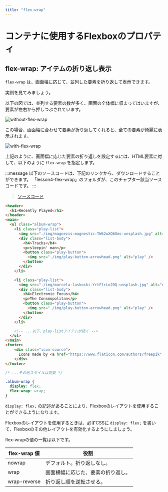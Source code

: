 ```yaml
---
title: "flex-wrap"
---
```


# コンテナに使用するFlexboxのプロパティ

## flex-wrap: アイテムの折り返し表示

`flex-wrap` は、画面幅に応じて、並列した要素を折り返して表示できます。

実例を見てみましょう。

以下の図では、並列する要素の数が多く、画面の全体幅に収まってはいますが、要素が左右から押しつぶされています。

![without-flex-wrap](https://storage.googleapis.com/zenn-user-upload/egiv475wv9s8xwsj4n1ip9g9wxl2)

この場合、画面幅に合わせて要素が折り返してくれると、全ての要素が綺麗に表示されます。

![with-flex-wrap](https://storage.googleapis.com/zenn-user-upload/ow71ll9p57wyvf60j203hq2awx44)

上記のように、画面幅に応じた要素の折り返しを設定するには、HTML要素に対して、以下のように `flex-wrap` を指定します。

:::message
以下のソースコードは、下記のリンクから、ダウンロードすることができます。
「lesson4-flex-wrap」のフォルダが、このチャプター該当ソースコードです。
:::

> [ソースコード](https://github.com/schabibi1/zenn-book-challenges)

```html
<header>
  <h1>Recently Played</h1>
</header>
<main>
  <ul class="album-wrap">
    <li class="play-list">
      <img src="./img/magnezis-magnestic-TW62wXQ6Omc-unsplash.jpg" alt="tracks" />
      <div class="list-body">
        <h4>Tracks</h4>
        <p>sleepin' man</p>
        <button class="play-button">
          <img src="./img/play-button-arrowhead.png" alt="play" />
        </button>
      </div>
    </li>

    <li class="play-list">
      <img src="./img/marcela-laskoski-YrtFlrLo2DQ-unsplash.jpg" alt="electronics" />
      <div class="list-body">
        <h4>Electronic Focus</h4>
        <p>The Consmopolitan</p>
        <button class="play-button">
          <img src="./img/play-button-arrowhead.png" alt="play" />
        </button>
      </div>
    </li>

    <!-- ...以下、play-listアイテムが続く -->
  </ul>
</main>
<footer>
    <div class="icon-source">
      Icons made by <a href="https://www.flaticon.com/authors/freepik" title="Freepik">Freepik</a> from <a href="https://www.flaticon.com/" title="Flaticon">www.flaticon.com</a>
    </div>
</footer>
```

```css
/* ...その他スタイルは割愛 */

.album-wrap {
  display: flex;
  flex-wrap: wrap;
}
```

`display: flex;` の記述があることにより、Flexboxのレイアウトを使用することができるようになります。

Flexboxのレイアウトを使用するときは、必ずCSSに `display: flex;` を書いて、Flexboxのその他レイアウトを有効化するようにしましょう。

flex-wrapの値の一覧は以下です。

flex-wrap 値 | 役割
------------ | -------------
nowrap | デフォルト。折り返しなし。
wrap | 画面横幅に応じた、要素の折り返し。
wrap-reverse | 折り返し順を逆転させる。